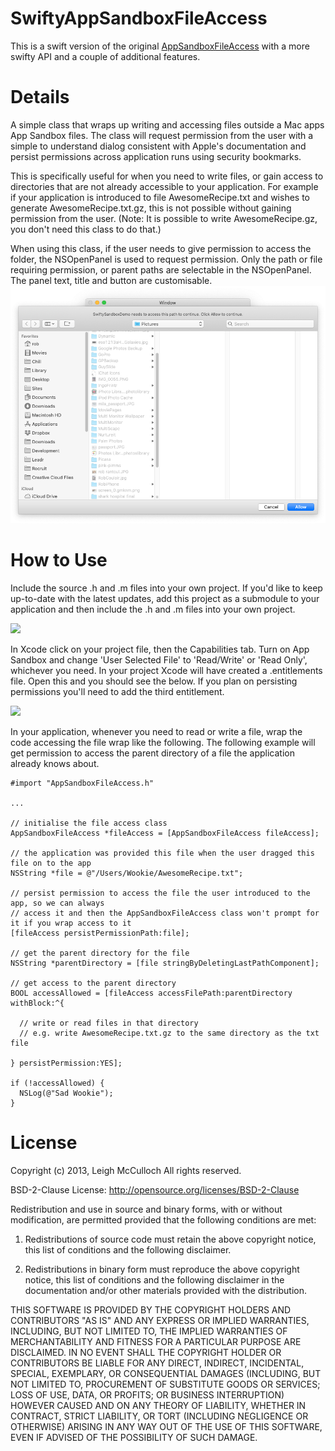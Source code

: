 SwiftyAppSandboxFileAccess
====================

This is a swift version of the original [AppSandboxFileAccess](https://github.com/leighmcculloch/AppSandboxFileAccess) with a more swifty API and a couple of additional features.

Details
====================

A simple class that wraps up writing and accessing files outside a Mac apps App Sandbox files. The class will request permission from the user with a simple to understand dialog consistent with Apple's documentation and persist permissions across application runs using security bookmarks.

This is specifically useful for when you need to write files, or gain access to directories that are not already accessible to your application. For example if your application is introduced to file AwesomeRecipe.txt and wishes to generate AwesomeRecipe.txt.gz, this is not possible without gaining permission from the user. (Note: It is possible to write AwesomeRecipe.gz, you don't need this class to do that.)

When using this class, if the user needs to give permission to access the folder, the NSOpenPanel is used to request permission. Only the path or file requiring permission, or parent paths are selectable in the NSOpenPanel. The panel text, title and button are customisable.
![](screenshot-1.png)



How to Use
====================

Include the source .h and .m files into your own project. If you'd like to keep up-to-date with the latest updates, add this project as a submodule to your application and then include the .h and .m files into your own project.

![](screenshot-3.png)

In Xcode click on your project file, then the Capabilities tab. Turn on App Sandbox and change 'User Selected File' to 'Read/Write' or 'Read Only', whichever you need. In your project Xcode will have created a .entitlements file. Open this and you should see the below. If you plan on persisting permissions you'll need to add the third entitlement.

![](screenshot-2.png)

In your application, whenever you need to read or write a file, wrap the code accessing the file wrap like the following. The following example will get permission to access the parent directory of a file the application already knows about.

```
#import "AppSandboxFileAccess.h"

...

// initialise the file access class
AppSandboxFileAccess *fileAccess = [AppSandboxFileAccess fileAccess];

// the application was provided this file when the user dragged this file on to the app
NSString *file = @"/Users/Wookie/AwesomeRecipe.txt";

// persist permission to access the file the user introduced to the app, so we can always 
// access it and then the AppSandboxFileAccess class won't prompt for it if you wrap access to it
[fileAccess persistPermissionPath:file];

// get the parent directory for the file
NSString *parentDirectory = [file stringByDeletingLastPathComponent];
				
// get access to the parent directory
BOOL accessAllowed = [fileAccess accessFilePath:parentDirectory withBlock:^{

  // write or read files in that directory
  // e.g. write AwesomeRecipe.txt.gz to the same directory as the txt file
  
} persistPermission:YES];

if (!accessAllowed) {
  NSLog(@"Sad Wookie");
}

```

License
====================

Copyright (c) 2013, Leigh McCulloch
All rights reserved.

BSD-2-Clause License: http://opensource.org/licenses/BSD-2-Clause

Redistribution and use in source and binary forms, with or without
modification, are permitted provided that the following conditions are
met:

1. Redistributions of source code must retain the above copyright
notice, this list of conditions and the following disclaimer.

2. Redistributions in binary form must reproduce the above copyright
notice, this list of conditions and the following disclaimer in the
documentation and/or other materials provided with the distribution.

THIS SOFTWARE IS PROVIDED BY THE COPYRIGHT HOLDERS AND CONTRIBUTORS "AS
IS" AND ANY EXPRESS OR IMPLIED WARRANTIES, INCLUDING, BUT NOT LIMITED
TO, THE IMPLIED WARRANTIES OF MERCHANTABILITY AND FITNESS FOR A
PARTICULAR PURPOSE ARE DISCLAIMED. IN NO EVENT SHALL THE COPYRIGHT
HOLDER OR CONTRIBUTORS BE LIABLE FOR ANY DIRECT, INDIRECT, INCIDENTAL,
SPECIAL, EXEMPLARY, OR CONSEQUENTIAL DAMAGES (INCLUDING, BUT NOT LIMITED
TO, PROCUREMENT OF SUBSTITUTE GOODS OR SERVICES; LOSS OF USE, DATA, OR
PROFITS; OR BUSINESS INTERRUPTION) HOWEVER CAUSED AND ON ANY THEORY OF
LIABILITY, WHETHER IN CONTRACT, STRICT LIABILITY, OR TORT (INCLUDING
NEGLIGENCE OR OTHERWISE) ARISING IN ANY WAY OUT OF THE USE OF THIS
SOFTWARE, EVEN IF ADVISED OF THE POSSIBILITY OF SUCH DAMAGE.
